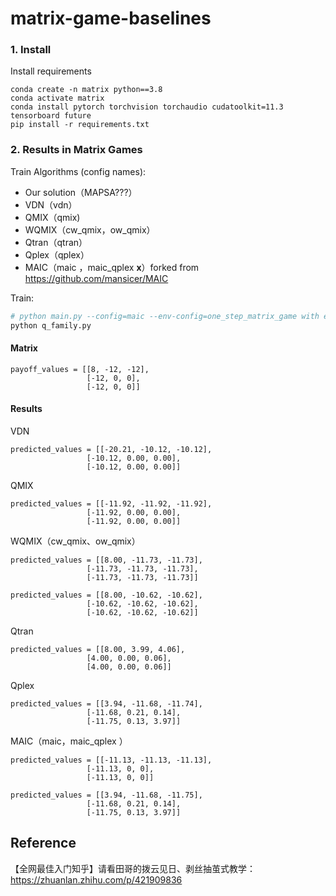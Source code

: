 # matrix-game-baselines

###  1. Install

Install requirements

```shell
conda create -n matrix python==3.8
conda activate matrix
conda install pytorch torchvision torchaudio cudatoolkit=11.3 tensorboard future
pip install -r requirements.txt
```

### 2. Results in Matrix Games 

Train Algorithms (config names): 
- Our solution（MAPSA???）
- VDN（vdn）
- QMIX（qmix)  
- WQMIX（cw_qmix，ow_qmix）
- Qtran（qtran）
- Qplex（qplex）
- MAIC（maic ，maic_qplex **x**）forked from https://github.com/mansicer/MAIC

Train:

``` sh
# python main.py --config=maic --env-config=one_step_matrix_game with env_args.map_name=one_step_matrix_game
python q_family.py
```
#### Matrix

```
payoff_values = [[8, -12, -12],
                 [-12, 0, 0],
                 [-12, 0, 0]]
```

#### Results

VDN
```
predicted_values = [[-20.21, -10.12, -10.12],
                 [-10.12, 0.00, 0.00],
                 [-10.12, 0.00, 0.00]]
```

QMIX
```
predicted_values = [[-11.92, -11.92, -11.92],
                 [-11.92, 0.00, 0.00],
                 [-11.92, 0.00, 0.00]]
```

WQMIX（cw_qmix、ow_qmix）
```
predicted_values = [[8.00, -11.73, -11.73],
                 [-11.73, -11.73, -11.73],
                 [-11.73, -11.73, -11.73]]
```
```
predicted_values = [[8.00, -10.62, -10.62],
                 [-10.62, -10.62, -10.62],
                 [-10.62, -10.62, -10.62]]
```

Qtran
```
predicted_values = [[8.00, 3.99, 4.06],
                 [4.00, 0.00, 0.06],
                 [4.00, 0.00, 0.06]]
```

Qplex
```
predicted_values = [[3.94, -11.68, -11.74],
                 [-11.68, 0.21, 0.14],
                 [-11.75, 0.13, 3.97]]
```

MAIC（maic，maic_qplex ）
```
predicted_values = [[-11.13, -11.13, -11.13],
                 [-11.13, 0, 0],
                 [-11.13, 0, 0]]
```
```
predicted_values = [[3.94, -11.68, -11.75],
                 [-11.68, 0.21, 0.14],
                 [-11.75, 0.13, 3.97]]
```



## Reference 

【全网最佳入门知乎】请看田哥的拨云见日、剥丝抽茧式教学：https://zhuanlan.zhihu.com/p/421909836
